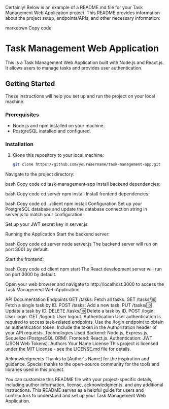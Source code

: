 Certainly! Below is an example of a README.md file for your Task Management Web Application project. This README provides information about the project setup, endpoints/APIs, and other necessary information:

markdown
Copy code
# Task Management Web Application

This is a Task Management Web Application built with Node.js and React.js. It allows users to manage tasks and provides user authentication.

## Getting Started

These instructions will help you set up and run the project on your local machine.

### Prerequisites

- Node.js and npm installed on your machine.
- PostgreSQL installed and configured.








### Installation

1. Clone this repository to your local machine:

   ```bash
   git clone https://github.com/yourusername/task-management-app.git
Navigate to the project directory:



bash
Copy code
cd task-management-app
Install backend dependencies:




bash
Copy code
cd server
npm install
Install frontend dependencies:




bash
Copy code
cd ../client
npm install
Configuration
Set up your PostgreSQL database and update the database connection string in server.js to match your configuration.



Set up your JWT secret key in server.js.

Running the Application
Start the backend server:

bash
Copy code
cd server
node server.js
The backend server will run on port 3001 by default.




Start the frontend:





bash
Copy code
cd client
npm start
The React development server will run on port 3000 by default.

Open your web browser and navigate to http://localhost:3000 to access the Task Management Web Application.









API Documentation
Endpoints
GET /tasks: Fetch all tasks.
GET /tasks/:id: Fetch a single task by ID.
POST /tasks: Add a new task.
PUT /tasks/:id: Update a task by ID.
DELETE /tasks/:id: Delete a task by ID.
POST /login: User login.
GET /logout: User logout.
Authentication
User authentication is required to access task-related endpoints.
Use the /login endpoint to obtain an authentication token.
Include the token in the Authorization header of your API requests.
Technologies Used
Backend: Node.js, Express.js, Sequelize (PostgreSQL ORM).
Frontend: React.js.
Authentication: JWT (JSON Web Tokens).
Authors
Your Name
License
This project is licensed under the MIT License - see the LICENSE.md file for details.








Acknowledgments
Thanks to [Author's Name] for the inspiration and guidance.
Special thanks to the open-source community for the tools and libraries used in this project.	




You can customize this README file with your project-specific details, including author information, license, acknowledgments, and any additional instructions. This README serves as a helpful guide for users and contributors to understand and set up your Task Management Web Application.
